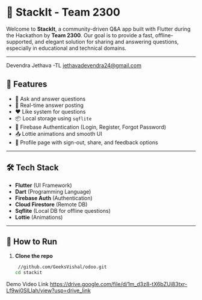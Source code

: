 # 🚀 StackIt - Team 2300

Welcome to **StackIt**, a community-driven Q&A app built with Flutter during the Hackathon by **Team 2300**. Our goal is to provide a fast, offline-supported, and elegant solution for sharing and answering questions, especially in educational and technical domains.

---

Devendra Jethava -TL 
jethavadevendra24@gmail.com


## 📱 Features

- 🧠 Ask and answer questions
- 💬 Real-time answer posting
- ❤️ Like system for questions
- 📦 Local storage using `sqflite`
- 🔐 Firebase Authentication (Login, Register, Forgot Password)
- 📤 Lottie animations and smooth UI
- 📄 Profile page with sign-out, share, and feedback options

---

## 🛠️ Tech Stack

- **Flutter** (UI Framework)
- **Dart** (Programming Language)
- **Firebase Auth** (Authentication)
- **Cloud Firestore** (Remote DB)
- **Sqflite** (Local DB for offline questions)
- **Lottie** (Animations)

---

## 🚦 How to Run

1. **Clone the repo**
   ```bash
    //github.com/GeeksVishal/odoo.git
   cd stackit

 Demo Video Link 
 https://drive.google.com/file/d/1m_d3z8-tX6bZUi83txr-Lf9wi0SlLlah/view?usp=drive_link
